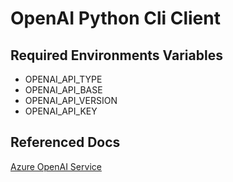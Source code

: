 # OpenAI Python Cli Client
## Required Environments Variables
- OPENAI_API_TYPE
- OPENAI_API_BASE
- OPENAI_API_VERSION
- OPENAI_API_KEY
## Referenced Docs
[Azure OpenAI Service](https://learn.microsoft.com/en-us/azure/cognitive-services/openai/quickstart?tabs=command-line&pivots=programming-language-studio)